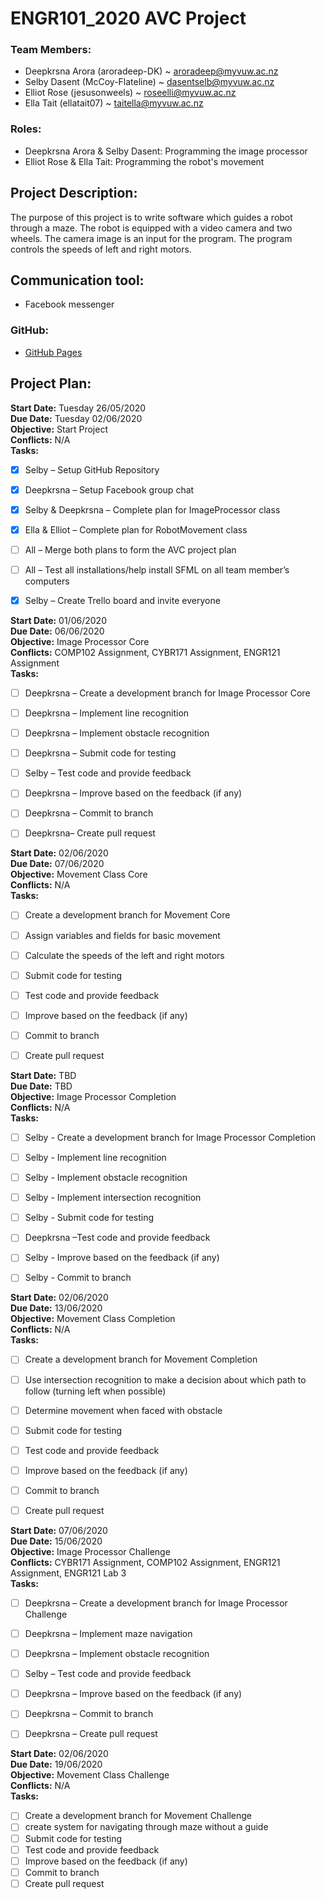# ENGR101_2020 AVC Project

### Team Members:
- Deepkrsna Arora (aroradeep-DK) ~ aroradeep@myvuw.ac.nz
- Selby Dasent (McCoy-Flateline) ~ dasentselb@myvuw.ac.nz
- Elliot Rose (jesusonweels) ~ roseelli@myvuw.ac.nz
- Ella Tait (ellatait07) ~ taitella@myvuw.ac.nz

### Roles:
- Deepkrsna Arora & Selby Dasent: Programming the image processor
- Elliot Rose & Ella Tait: Programming the robot's movement

## Project Description:
The purpose of this project is to write software which guides a robot through a maze. The robot is equipped with a video camera and two wheels. The camera image is an input for the program. The program controls the speeds of left and right motors.

## Communication tool:
- Facebook messenger

### GitHub:
- [GitHub Pages](https://github.com/McCoy-Flateline/ENGR101)

## Project Plan:

**Start Date:** Tuesday 26/05/2020  
**Due Date:** Tuesday 02/06/2020   
**Objective:** Start Project   
**Conflicts:** N/A   
**Tasks:**
- [x] Selby – Setup GitHub Repository 
- [x] Deepkrsna – Setup Facebook group chat 
- [x] Selby & Deepkrsna – Complete plan for ImageProcessor class 
- [x] Ella & Elliot – Complete plan for RobotMovement class 
- [ ] All – Merge both plans to form the AVC project plan 
- [ ] All – Test all installations/help install SFML on all team member’s computers 
- [x] Selby – Create Trello board and invite everyone 


**Start Date:** 01/06/2020   
**Due Date:** 06/06/2020   
**Objective:** Image Processor Core   
**Conflicts:** COMP102 Assignment, CYBR171 Assignment, ENGR121 Assignment   
**Tasks:**
- [ ] Deepkrsna – Create a development branch for Image Processor Core  
- [ ] Deepkrsna – Implement line recognition  
- [ ] Deepkrsna – Implement obstacle recognition 
- [ ] Deepkrsna – Submit code for testing 
- [ ] Selby – Test code and provide feedback  
- [ ] Deepkrsna – Improve based on the feedback (if any)  
- [ ] Deepkrsna – Commit to branch  
- [ ] Deepkrsna– Create pull request


**Start Date:** 02/06/2020   
**Due Date:** 07/06/2020   
**Objective:** Movement Class Core   
**Conflicts:** N/A   
**Tasks:**
- [ ] Create a development branch for Movement Core 
- [ ] Assign variables and fields for basic movement 
- [ ] Calculate the speeds of the left and right motors
- [ ] Submit code for testing 
- [ ] Test code and provide feedback 
- [ ] Improve based on the feedback (if any) 
- [ ] Commit to branch
- [ ] Create pull request  


**Start Date:** TBD    
**Due Date:** TBD   
**Objective:** Image Processor Completion   
**Conflicts:** N/A   
**Tasks:**
- [ ] Selby - Create a development branch for Image Processor Completion
- [ ] Selby - Implement line recognition 
- [ ] Selby - Implement obstacle recognition
- [ ] Selby - Implement intersection recognition
- [ ] Selby - Submit code for testing 
- [ ] Deepkrsna –Test code and provide feedback 
- [ ] Selby - Improve based on the feedback (if any) 
- [ ] Selby - Commit to branch


**Start Date:** 02/06/2020   
**Due Date:** 13/06/2020   
**Objective:** Movement Class Completion     
**Conflicts:** N/A   
**Tasks:**
- [ ] Create a development branch for Movement Completion 
- [ ] Use intersection recognition to make a decision about which path to follow (turning left when possible)
- [ ] Determine movement when faced with obstacle
- [ ] Submit code for testing 
- [ ] Test code and provide feedback 
- [ ] Improve based on the feedback (if any)
- [ ] Commit to branch  
- [ ] Create pull request  


**Start Date:** 07/06/2020   
**Due Date:** 15/06/2020   
**Objective:** Image Processor Challenge     
**Conflicts:** CYBR171 Assignment, COMP102 Assignment, ENGR121 Assignment, ENGR121 Lab 3   
**Tasks:**
- [ ] Deepkrsna – Create a development branch for Image Processor Challenge 
- [ ] Deepkrsna  – Implement maze navigation 
- [ ] Deepkrsna – Implement obstacle recognition 
- [ ] Selby – Test code and provide feedback  
- [ ] Deepkrsna – Improve based on the feedback (if any)  
- [ ] Deepkrsna – Commit to branch  
- [ ] Deepkrsna – Create pull request  


**Start Date:** 02/06/2020   
**Due Date:** 19/06/2020   
**Objective:** Movement Class Challenge   
**Conflicts:** N/A   
**Tasks:**
- [ ] Create a development branch for Movement Challenge 
- [ ] create system for navigating through maze without a guide 
- [ ] Submit code for testing 
- [ ] Test code and provide feedback 
- [ ] Improve based on the feedback (if any)
- [ ] Commit to branch  
- [ ] Create pull request  
